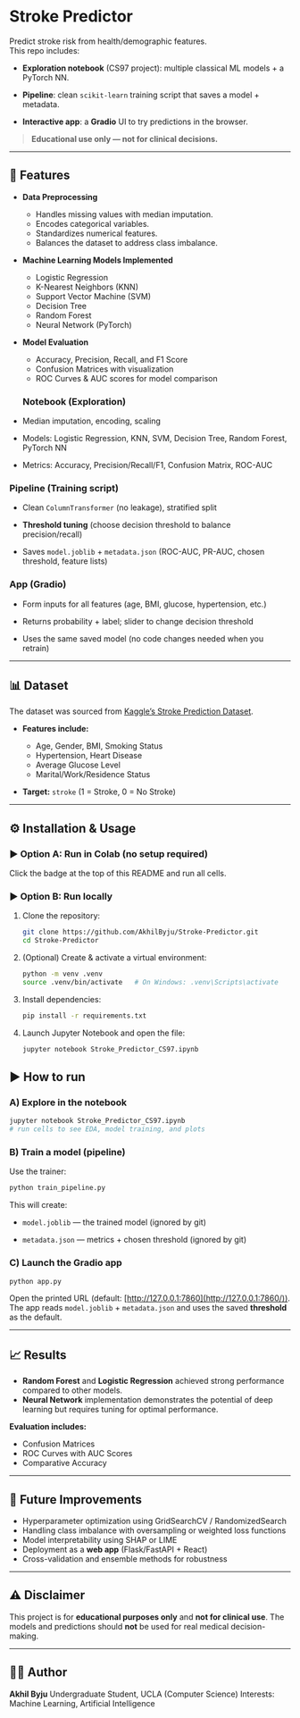 # Stroke Predictor

Predict stroke risk from health/demographic features.  
This repo includes:

-   **Exploration notebook** (CS97 project): multiple classical ML models + a PyTorch NN.
    
-   **Pipeline**: clean `scikit-learn` training script that saves a model + metadata.
    
-   **Interactive app**: a **Gradio** UI to try predictions in the browser.
    

> **Educational use only — not for clinical decisions.**

---

## 🚀 Features

- **Data Preprocessing**
  - Handles missing values with median imputation.
  - Encodes categorical variables.
  - Standardizes numerical features.
  - Balances the dataset to address class imbalance.

- **Machine Learning Models Implemented**
  - Logistic Regression
  - K-Nearest Neighbors (KNN)
  - Support Vector Machine (SVM)
  - Decision Tree
  - Random Forest
  - Neural Network (PyTorch)

- **Model Evaluation**
  - Accuracy, Precision, Recall, and F1 Score
  - Confusion Matrices with visualization
  - ROC Curves & AUC scores for model comparison
 
  ### Notebook (Exploration)

-   Median imputation, encoding, scaling
    
-   Models: Logistic Regression, KNN, SVM, Decision Tree, Random Forest, PyTorch NN
    
-   Metrics: Accuracy, Precision/Recall/F1, Confusion Matrix, ROC-AUC

### Pipeline (Training script)

-   Clean `ColumnTransformer` (no leakage), stratified split
    
-   **Threshold tuning** (choose decision threshold to balance precision/recall)
    
-   Saves `model.joblib` + `metadata.json` (ROC-AUC, PR-AUC, chosen threshold, feature lists)
    
### App (Gradio)

-   Form inputs for all features (age, BMI, glucose, hypertension, etc.)
    
-   Returns probability + label; slider to change decision threshold
    
-   Uses the same saved model (no code changes needed when you retrain)

---

## 📊 Dataset
The dataset was sourced from [Kaggle’s Stroke Prediction Dataset](https://www.kaggle.com/fedesoriano/stroke-prediction-dataset).  

- **Features include:**  
  - Age, Gender, BMI, Smoking Status  
  - Hypertension, Heart Disease  
  - Average Glucose Level  
  - Marital/Work/Residence Status  

- **Target:** `stroke` (1 = Stroke, 0 = No Stroke)

---

## ⚙️ Installation & Usage

### ▶️ Option A: Run in Colab (no setup required)

Click the badge at the top of this README and run all cells.

### ▶️ Option B: Run locally

1. Clone the repository:

   ```bash
   git clone https://github.com/AkhilByju/Stroke-Predictor.git
   cd Stroke-Predictor
   ```

2. (Optional) Create & activate a virtual environment:

   ```bash
   python -m venv .venv
   source .venv/bin/activate   # On Windows: .venv\Scripts\activate
   ```

3. Install dependencies:

   ```bash
   pip install -r requirements.txt
   ```

4. Launch Jupyter Notebook and open the file:

   ```bash
   jupyter notebook Stroke_Predictor_CS97.ipynb
   ```

## ▶️ How to run

### A) Explore in the notebook

```bash
jupyter notebook Stroke_Predictor_CS97.ipynb
# run cells to see EDA, model training, and plots

```
### B) Train a model (pipeline)

Use the trainer:

```bash
python train_pipeline.py

```

This will create:

-   `model.joblib` — the trained model (ignored by git)
    
-   `metadata.json` — metrics + chosen threshold (ignored by git)
    

### C) Launch the Gradio app

```bash
python app.py

```

Open the printed URL (default: [http://127.0.0.1:7860](http://127.0.0.1:7860/)).  
The app reads `model.joblib` + `metadata.json` and uses the saved **threshold** as the default.

---

## 📈 Results

* **Random Forest** and **Logistic Regression** achieved strong performance compared to other models.
* **Neural Network** implementation demonstrates the potential of deep learning but requires tuning for optimal performance.

**Evaluation includes:**

* Confusion Matrices
* ROC Curves with AUC Scores
* Comparative Accuracy

---

## 🔮 Future Improvements

* Hyperparameter optimization using GridSearchCV / RandomizedSearch
* Handling class imbalance with oversampling or weighted loss functions
* Model interpretability using SHAP or LIME
* Deployment as a **web app** (Flask/FastAPI + React)
* Cross-validation and ensemble methods for robustness

---

## ⚠️ Disclaimer

This project is for **educational purposes only** and **not for clinical use**.
The models and predictions should **not** be used for real medical decision-making.

---

## 👨‍💻 Author

**Akhil Byju**
Undergraduate Student, UCLA (Computer Science)
Interests: Machine Learning, Artificial Intelligence

